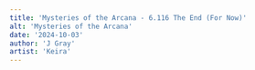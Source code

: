 ```yaml
---
title: 'Mysteries of the Arcana - 6.116 The End (For Now)'
alt: 'Mysteries of the Arcana'
date: '2024-10-03'
author: 'J Gray'
artist: 'Keira'
---
```

